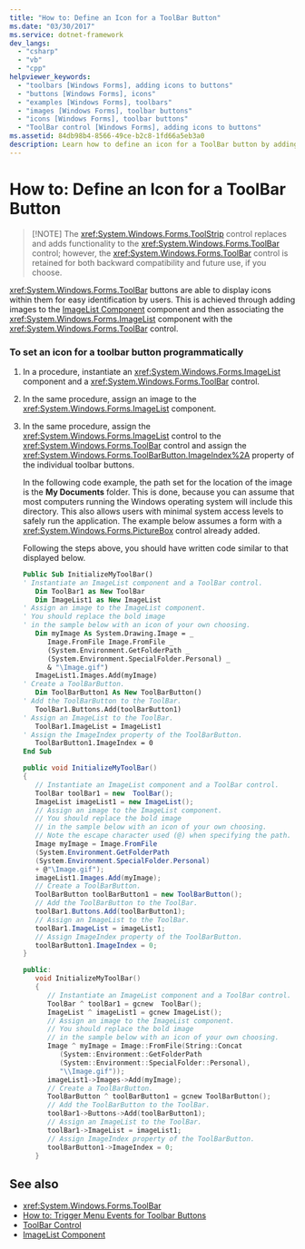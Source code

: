 ```yaml
---
title: "How to: Define an Icon for a ToolBar Button"
ms.date: "03/30/2017"
ms.service: dotnet-framework
dev_langs: 
  - "csharp"
  - "vb"
  - "cpp"
helpviewer_keywords: 
  - "toolbars [Windows Forms], adding icons to buttons"
  - "buttons [Windows Forms], icons"
  - "examples [Windows Forms], toolbars"
  - "images [Windows Forms], toolbar buttons"
  - "icons [Windows Forms], toolbar buttons"
  - "ToolBar control [Windows Forms], adding icons to buttons"
ms.assetid: 84db98b4-8566-49ce-b2c8-1fd66a5eb3a0
description: Learn how to define an icon for a ToolBar button by adding images to the ImageList component and then associating that component with the ToolBar control.
---
```

# How to: Define an Icon for a ToolBar Button
>
> [!NOTE]
> The <xref:System.Windows.Forms.ToolStrip> control replaces and adds functionality to the <xref:System.Windows.Forms.ToolBar> control; however, the <xref:System.Windows.Forms.ToolBar> control is retained for both backward compatibility and future use, if you choose.

<xref:System.Windows.Forms.ToolBar> buttons are able to display icons within them for easy identification by users. This is achieved through adding images to the [ImageList Component](imagelist-component-windows-forms.md) component and then associating the <xref:System.Windows.Forms.ImageList> component with the <xref:System.Windows.Forms.ToolBar> control.

### To set an icon for a toolbar button programmatically

1. In a procedure, instantiate an <xref:System.Windows.Forms.ImageList> component and a <xref:System.Windows.Forms.ToolBar> control.

2. In the same procedure, assign an image to the <xref:System.Windows.Forms.ImageList> component.

3. In the same procedure, assign the <xref:System.Windows.Forms.ImageList> control to the <xref:System.Windows.Forms.ToolBar> control and assign the <xref:System.Windows.Forms.ToolBarButton.ImageIndex%2A> property of the individual toolbar buttons.

     In the following code example, the path set for the location of the image is the **My Documents** folder. This is done, because you can assume that most computers running the Windows operating system will include this directory. This also allows users with minimal system access levels to safely run the application. The example below assumes a form with a <xref:System.Windows.Forms.PictureBox> control already added.

     Following the steps above, you should have written code similar to that displayed below.

    ```vb
    Public Sub InitializeMyToolBar()
    ' Instantiate an ImageList component and a ToolBar control.
       Dim ToolBar1 as New ToolBar
       Dim ImageList1 as New ImageList
    ' Assign an image to the ImageList component.
    ' You should replace the bold image
    ' in the sample below with an icon of your own choosing.
       Dim myImage As System.Drawing.Image = _
          Image.FromFile Image.FromFile _
          (System.Environment.GetFolderPath _
          (System.Environment.SpecialFolder.Personal) _
          & "\Image.gif")
       ImageList1.Images.Add(myImage)
    ' Create a ToolBarButton.
       Dim ToolBarButton1 As New ToolBarButton()
    ' Add the ToolBarButton to the ToolBar.
       ToolBar1.Buttons.Add(toolBarButton1)
    ' Assign an ImageList to the ToolBar.
       ToolBar1.ImageList = ImageList1
    ' Assign the ImageIndex property of the ToolBarButton.
       ToolBarButton1.ImageIndex = 0
    End Sub
    ```

    ```csharp
    public void InitializeMyToolBar()
    {
       // Instantiate an ImageList component and a ToolBar control.
       ToolBar toolBar1 = new  ToolBar();
       ImageList imageList1 = new ImageList();
       // Assign an image to the ImageList component.
       // You should replace the bold image
       // in the sample below with an icon of your own choosing.
       // Note the escape character used (@) when specifying the path.
       Image myImage = Image.FromFile
       (System.Environment.GetFolderPath
       (System.Environment.SpecialFolder.Personal)
       + @"\Image.gif");
       imageList1.Images.Add(myImage);
       // Create a ToolBarButton.
       ToolBarButton toolBarButton1 = new ToolBarButton();
       // Add the ToolBarButton to the ToolBar.
       toolBar1.Buttons.Add(toolBarButton1);
       // Assign an ImageList to the ToolBar.
       toolBar1.ImageList = imageList1;
       // Assign ImageIndex property of the ToolBarButton.
       toolBarButton1.ImageIndex = 0;
    }
    ```

    ```cpp
    public:
       void InitializeMyToolBar()
       {
          // Instantiate an ImageList component and a ToolBar control.
          ToolBar ^ toolBar1 = gcnew  ToolBar();
          ImageList ^ imageList1 = gcnew ImageList();
          // Assign an image to the ImageList component.
          // You should replace the bold image
          // in the sample below with an icon of your own choosing.
          Image ^ myImage = Image::FromFile(String::Concat
             (System::Environment::GetFolderPath
             (System::Environment::SpecialFolder::Personal),
             "\\Image.gif"));
          imageList1->Images->Add(myImage);
          // Create a ToolBarButton.
          ToolBarButton ^ toolBarButton1 = gcnew ToolBarButton();
          // Add the ToolBarButton to the ToolBar.
          toolBar1->Buttons->Add(toolBarButton1);
          // Assign an ImageList to the ToolBar.
          toolBar1->ImageList = imageList1;
          // Assign ImageIndex property of the ToolBarButton.
          toolBarButton1->ImageIndex = 0;
       }
    ```

## See also

- <xref:System.Windows.Forms.ToolBar>
- [How to: Trigger Menu Events for Toolbar Buttons](how-to-trigger-menu-events-for-toolbar-buttons.md)
- [ToolBar Control](toolbar-control-windows-forms.md)
- [ImageList Component](imagelist-component-windows-forms.md)
